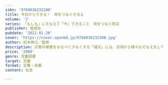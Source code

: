```yaml
---
isbn: '9784036232208'
title: 今日からできる！　命をつなぐそなえ
volume: '2'
series: 「もしも」にそなえて「今」できること　命をつなぐ防災
publisher: 偕成社
pubdate: '2021-01-28'
cover: 'https://cover.openbd.jp/9784036232208.jpg'
author: 舩木伸江／監修
description: 災害の被害をなるべく少なくする「減災」には、日頃から様々なそなえをしておくことが大切であることを解説します。
price: '2800'
genre: 児童図書
target: 児童
format: 全集・双書
content: 社会

---
```

